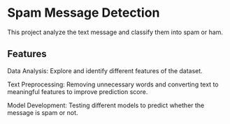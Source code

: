 # Spam Message Detection

This project analyze the text message and classify them into spam or ham.

## Features

Data Analysis: Explore and identify different features of the dataset.

Text Preprocessing: Removing unnecessary words and converting text to meaningful features to improve prediction score.

Model Development: Testing different models to predict whether the message is spam or not.

